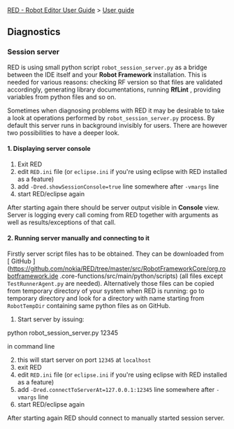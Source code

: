 [RED - Robot Editor User Guide](..\\..\\) > [User guide](..\\user_guide.md)
>

## Diagnostics

### Session server

RED is using small python script `robot_session_server.py` as a bridge between
the IDE itself and your **Robot Framework** installation. This is needed for
various reasons: checking RF version so that files are validated accordingly,
generating library documentations, running **RfLint** , providing variables
from python files and so on.

Sometimes when diagnosing problems with RED it may be desirable to take a look
at operations performed by `robot_session_server.py` process. By default this
server runs in background invisibly for users. There are however two
possibilities to have a deeper look.

#### 1\. Displaying server console

  1. Exit RED 
  2. edit `RED.ini` file (or `eclipse.ini` if you're using eclipse with RED installed as a feature) 
  3. add `-Dred.showSessionConsole=true` line somewhere after `-vmargs` line 
  4. start RED/eclipse again 

After starting again there should be server output visible in **Console**
view. Server is logging every call coming from RED together with arguments as
well as results/exceptions of that call.

#### 2\. Running server manually and connecting to it

Firstly server script files has to be obtained. They can be downloaded from [
GitHub
](https://github.com/nokia/RED/tree/master/src/RobotFrameworkCore/org.robotframework.ide
.core-functions/src/main/python/scripts) (all files except
`TestRunnerAgent.py` are needed). Alternatively those files can be copied from
temporary directory of your system when RED is running: go to temporary
directory and look for a directory with name starting from `RobotTempDir`
containing same python files as on GitHub.

  1. Start server by issuing: 

python robot_session_server.py 12345

in command line

  2. this will start server on port `12345` at `localhost`
  3. exit RED 
  4. edit `RED.ini` file (or `eclipse.ini` if you're using eclipse with RED installed as a feature) 
  5. add `-Dred.connectToServerAt=127.0.0.1:12345` line somewhere after `-vmargs` line 
  6. start RED/eclipse again 

After starting again RED should connect to manually started session server.

